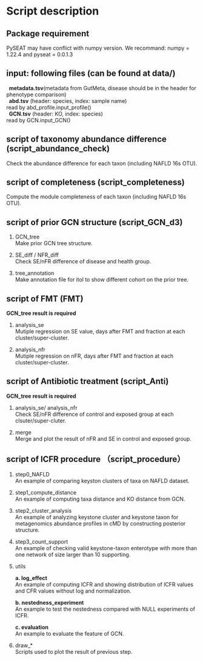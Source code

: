 # Script description

## Package requirement  

PySEAT may have conflict with numpy version. We recommand: numpy = 1.22.4 and pyseat = 0.0.1.3

## input: following files (can be found at data/)  

**&ensp;metadata.tsv**(metadata from GutMeta, disease should be in the header for phenotype comparison)  
**&ensp;abd.tsv** (header: species, index: sample name)  
read by abd_profile.input_profile()  
**&ensp;GCN.tsv** (header: KO, index: species)  
read by GCN.input_GCN()  

## script of taxonomy abundance difference (script_abundance_check)  

Check the abundance difference for each taxon (including NAFLD 16s OTU).  

## script of completeness (script_completeness)  

Compute the module completeness of each taxon (including NAFLD 16s OTU).

## script of prior GCN structure (script_GCN_d3)  

1. GCN_tree  
Make prior GCN tree structure.  

2. SE_diff / NFR_diff  
Check SE/nFR difference of disease and health group.  

3. tree_annotation  
Make annotation file for itol to show different cohort on the prior tree.  

## script of FMT (FMT)  

**GCN_tree result is required**  

1. analysis_se  
Mutiple regression on SE value, days after FMT and fraction at each cluster/super-cluster.  

2. analysis_nfr  
Mutiple regression on nFR, days after FMT and fraction at each cluster/super-cluster.

## script of Antibiotic treatment (script_Anti)

**GCN_tree result is required**  

1. analysis_se/ analysis_nfr  
Check SE/nFR difference of control and exposed group at each clsuter/super-cluter.  

2. merge  
Merge and plot the result of nFR and SE in control and exposed group.

## script of lCFR procedure （script_procedure）  

1. step0_NAFLD  
An example of comparing keyston clusters of taxa on NAFLD dataset.  
  
2. step1_compute_distance  
An example of computing taxa distance and KO distance from GCN.
  
3. step2_cluster_analysis  
An example of analyzing keystone cluster and keystone taxon for metagenomics abundance profiles in cMD by constructing posterior structure.  

4. step3_count_support  
An example of checking valid keystone-taxon enterotype with more than one network of size larger than 10 supporting.

5. utils  

    **a. log_effect**  
    An example of computing lCFR and showing distribution of lCFR values and CFR values without log and normalization.

    **b. nestedness_experiment**  
    An example to test the nestedness compared with NULL experiments of lCFR.

    **c. evaluation**  
    An example to evaluate the feature of GCN.  

6. draw_*  
Scripts used to plot the result of previous step.  
